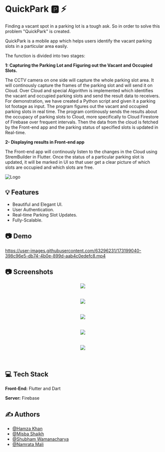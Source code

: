 
# QuickPark 🅿️ ⚡

Finding a vacant spot in a parking lot is a tough ask. So in order to solve this 
problem "QuickPark" is created.

QuickPark is a mobile app which helps users identify the vacant parking slots
in a particular area easily.

The function is divided into two stages:

**1: Capturing the Parking Lot and Figuring out the Vacant and Occupied Slots.**

The CCTV camera on one side will capture the whole parking slot area.
It will continously capture the frames of the parking slot and will send it on Cloud.
Over Cloud and special Algorithm is implemented which identifies the
vacant and occupied parking slots and send the result data to receivers.
For demonstration, we have created a Python script and given it a parking lot footage as input.
The program figures out the vacant and occupied parking slots in real time.
The program continously sends the results about the occupacy of parking slots to Cloud, more specifically to Cloud Firestore of Firebase over frequent intervals. Then the data from the cloud is fetched by the Front-end app and the parking status of specified slots is updated in Real-time.
  
**2- Displaying results in Front-end app**

The Front-end app will continously listen to the changes in the Cloud using StremBuilder in Flutter. 
Once the status of a particular parking slot is updated, it will be marked in UI so that
user get a clear picture of which slots are occupied and which slots are free.



![Logo](https://github.com/HamzaKhan07/QuickPark-app/blob/main/outputs/logo.png?raw=true)


## 💡 Features

- Beautiful and Elegant UI.
- User Authentication.
- Real-time Parking Slot Updates.
- Fully-Scalable.

## 📷 Demo

https://user-images.githubusercontent.com/63296231/173199040-398c96e5-db74-4b0e-899d-aab4c0edefc8.mp4


## 📷 Screenshots
 
<p align="center">
  <img src="https://github.com/HamzaKhan07/QuickPark-app/blob/main/outputs/cover.png?raw=true">
  <br>
  <br>
  <br>
  <img src="https://github.com/HamzaKhan07/QuickPark-app/blob/main/outputs/Screen1.png?raw=true">
  <br>
  <br>
  <br>
  <img src="https://github.com/HamzaKhan07/QuickPark-app/blob/main/outputs/Screen2.png?raw=true">
  <br>
  <br>
  <br>
  <img src="https://github.com/HamzaKhan07/QuickPark-app/blob/main/outputs/Screen3.png?raw=true">
  <br>
  <br>
  <br>
  <img src="https://github.com/HamzaKhan07/QuickPark-app/blob/main/outputs/Screen4.png?raw=true">
  <br>
  <br>
  <br>
</p>







## 💻 Tech Stack

**Front-End:** Flutter and Dart

**Server:** Firebase


## ✍️ Authors

- [@Hamza Khan](https://www.github.com/HamzaKhan07)
- [@Misba Shaikh](https://www.github.com/HamzaKhan07)
- [@Shubham Wamanacharya](https://www.github.com/ShubhamPW2911)
- [@Namrata Mali](https://www.github.com/Namrata-28)

